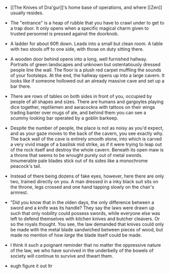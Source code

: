 
- [[The Knives of Dra'gur]]'s home base of operations, and where [[Zen]] usually resides. 
- The "entrance" is a heap of rubble that you have to crawl under to get to a trap door. It only opens when a specific magical charm given to trusted personnel is pressed against the doorknob. 
- A ladder for about 60ft down. Leads into a small but clean room. A table with two stools off to one side, with those on duty sitting there. 



- A wooden door behind opens into a long, well furnished hallway. Portraits of green landscapes and unknown but ostentatiously dressed people line the wall. The floor is a plush red carpet muffling the sounds of your footsteps. At the end, the hallway opens up into a large cavern. It looks like if someone hollowed out an already massive cave and set up a bar there. 
- There are rows of tables on both sides in front of you, occupied by people of all shapes and sizes. There are humans and gargoyles playing dice together, reptilemen and aaracockra with tattoos on their wings trading banter over mugs of ale, and behind them you can see a scummy looking bar operated by a goblin barkeep. 
- Despite the number of people, the place is not as noisy as you'd expect, and as your gaze moves to the back of the cavern, you see exactly why. The back wall of the cave is entirely smooth stone, into which is carved a very vivid image of a basilisk mid strike, as if it were trying to leap out of the rock itself and destroy the whole cavern. Beneath its open maw is a throne that seems to be wrought purely out of metal swords. Innumerable pale blades stick out of its sides like a monochrome peacock's tail. 
- Instead of there being dozens of fake eyes, however, here there are only two, trained directly on you. A man dressed in a inky black suit sits on the throne, legs crossed and one hand tapping slowly on the chair's armrest. 


- "Did you know that in the olden days, the only difference between a sword and a knife was its handle? They say the laws were drawn up such that only nobility could possess swords, while everyone else was left to defend themselves with kitchen knives and butcher cleavers. Or so the royals thought. You see, the law demanded that knives could only be made with the metal blade sandwiched between pieces of wood, but made no mention of how _large_ the blade itself could be made. 
- I think it such a poignant reminder that no matter the oppressive nature of the law, we who have survived in the underbelly of the bowels of society will continue to survive and thwart them. 
- eugh figure it out ltr